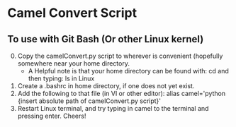 # Camel Convert Script

## To use with Git Bash (Or other Linux kernel)

0. Copy the camelConvert.py script to wherever is convenient (hopefully somewhere near your home directory.
	- A Helpful note is that your home directory can be found with: 
	cd
	and then typing:
	ls
	in Linux
1. Create a .bashrc in home directory, if one does not yet exist.
2. Add the following to that file (in VI or other editor): 
        alias camel='python {insert absolute path of camelConvert.py script}'
3. Restart Linux terminal, and try typing in camel to the terminal and pressing enter. Cheers!
